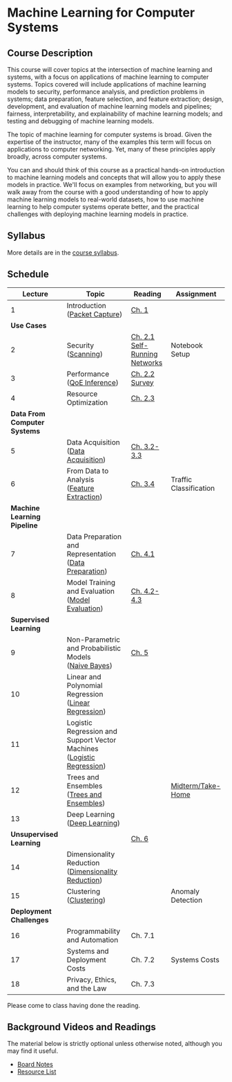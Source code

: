 # Machine Learning for Computer Systems

## Course Description

This course will cover topics at the intersection of machine learning and
systems, with a focus on applications of machine learning to computer systems.
Topics covered will include applications of machine learning models to
security, performance analysis, and prediction problems in systems; data
preparation, feature selection, and feature extraction; design, development,
and evaluation of machine learning models and pipelines; fairness,
interpretability, and explainability of machine learning models; and testing
and debugging of machine learning models.

The topic of machine learning for computer systems is broad. Given the
expertise of the instructor, many of the examples this term will focus on
applications to computer networking. Yet, many of these principles apply
broadly, across computer systems.

You can and should think of this course as a practical hands-on introduction
to machine learning models and concepts that will allow you to apply these
models in practice. We'll focus on examples from networking, but you will walk
away from the course with a good understanding of how to apply machine
learning models to real-world datasets, how to use machine learning to help
computer systems operate better, and the practical challenges with deploying
machine learning models in practice.

## Syllabus

More details are in the [course syllabus](syllabus.md).

## Schedule 

| Lecture                            | Topic                                                                                                                   | Reading                                                                                                                                    | Assignment                                    |
| ---------------------------------- | -------------------------------------                                                                                   | -----------------------------                                                                                                              | ----------                                    |
| 1                                  | Introduction<br />([Packet Capture](notebooks/1-Packet-Capture-Basics-Clean.html))                                      | [Ch. 1](book/text/intro.html)                                                                                                              |                                               |
| **Use Cases**                      |                                                                                                                         |                                                                                                                                            |                                               |
| 2                                  | Security<br />([Scanning](notebooks/2-Motivation-Security-Clean.html))                                                  | [Ch. 2.1](book/text/motivation.html#applications-to-security)<br>[Self-Running Networks](https://arxiv.org/pdf/1710.11583)                 | Notebook Setup                                |
| 3                                  | Performance<br />([QoE Inference](notebooks/3-Performance-Service-Clean.html))                                          | [Ch. 2.2](book/text/motivation.html#applications-to-performance)<br>[Survey](https://ieeexplore.ieee.org/stamp/stamp.jsp?arnumber=8121867) |                                               |
| 4                                  | Resource Optimization                                                                                                   | [Ch. 2.3](https://noise-lab.github.io/ml-systems/book/text/motivation.html#application-service-and-device-identification)                  |                                               |
| **Data From Computer Systems**     |                                                                                                                         |                                                                                                                                            |                                               |
| 5                                  | Data Acquisition<br>([Data Acquisition](notebooks/4-Data-Acquisition-Clean.html))                                       | [Ch. 3.2-3.3](https://noise-lab.github.io/ml-systems/book/text/measurement.html#active-measurement)                                        |                                               |
| 6                                  | From Data to Analysis<br>([Feature Extraction](notebooks/5-Feature-Extraction-Clean.html))                              | [Ch. 3.4](https://noise-lab.github.io/ml-systems/book/text/measurement.html#from-data-to-analysis)                                         | Traffic Classification                        |
| **Machine Learning Pipeline**      |                                                                                                                         |                                                                                                                                            |                                               |
| 7                                  | Data Preparation and Representation<br>([Data Preparation](notebooks/6-Data-Preparation-Clean.html))                    | [Ch. 4.1 ](https://noise-lab.github.io/ml-systems/book/text/pipelines.html#data-preparation)                                               |                                               |
| 8                                  | Model Training and Evaluation<br>([Model Evaluation](notebooks/7-ML-Pipeline-Clean.html))                               | [Ch. 4.2-4.3](https://noise-lab.github.io/ml-systems/book/text/pipelines.html#model-training)                                              |                                               |
| **Supervised Learning**            |                                                                                                                         |                                                                                                                                            |                                               |
| 9                                  | Non-Parametric and Probabilistic Models<br>([Naive Bayes](notebooks/8-Naive-Bayes-Clean.html))                          | [Ch. 5](book/text/supervised.html)                                                                                                         |                                               |
| 10                                 | Linear and Polynomial Regression<br>([Linear Regression](notebooks/9-Linear-Regression-Clean.html))                     |                                                                                                                                            |                                               |
| 11                                 | Logistic Regression and Support Vector Machines<br>([Logistic Regression](notebooks/10-Logistic-Regression-Clean.html)) |                                                                                                                                            |                                               |
| 12                                 | Trees and Ensembles<br>([Trees and Ensembles](notebooks/11-Trees-Ensembles-Clean.html))                                 |                                                                                                                                            | [Midterm/Take-Home](assignments/midterm.html) |
| 13                                 | Deep Learning<br>([Deep Learning](notebooks/13-Deep-Learning-Clean.html))                                               |                                                                                                                                            |                                               |
| **Unsupervised Learning**          |                                                                                                                         | [Ch. 6](book/text/unsupervised.html)                                                                                                       |                                               |
| 14                                 | Dimensionality Reduction<br>([Dimensionality Reduction](notebooks/12-Dimensionality-Reduction-Clean.html))              |                                                                                                                                            |                                               |
| 15                                 | Clustering<br>([Clustering](notebooks/13-Clustering-Clean.html))                                                        |                                                                                                                                            | Anomaly Detection                             |
| **Deployment Challenges**          |                                                                                                                         |                                                                                                                                            |                                               |
| 16                                 | Programmability and Automation                                                                                          | Ch. 7.1                                                                                                                                    |                                               |
| 17                                 | Systems and Deployment Costs                                                                                            | Ch. 7.2                                                                                                                                    | Systems Costs                                 |
| 18                                 | Privacy, Ethics, and the Law                                                                                            | Ch. 7.3                                                                                                                                    |                                               |

Please come to class having done the reading. 


## Background Videos and Readings

The material below is strictly optional unless otherwise noted, although you
may find it useful.

* [Board Notes](https://www.dropbox.com/s/fef5y9enms6djlr/ML%20for%20Systems.pdf?dl=0)
* [Resource List](ml.md)



